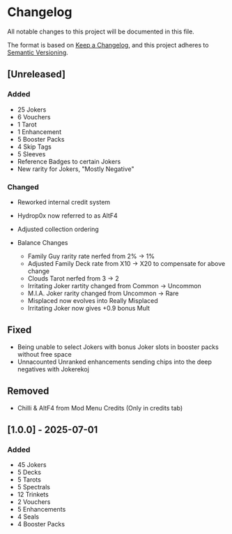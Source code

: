 # Changelog

All notable changes to this project will be documented in this file.

The format is based on [Keep a Changelog](https://keepachangelog.com/en/1.1.0/),
and this project adheres to [Semantic Versioning](https://semver.org/spec/v2.0.0.html).

## [Unreleased]

### Added
- 25 Jokers
- 6 Vouchers
- 1 Tarot
- 1 Enhancement
- 5 Booster Packs
- 4 Skip Tags
- 5 Sleeves
- Reference Badges to certain Jokers
- New rarity for Jokers, "Mostly Negative"

### Changed
- Reworked internal credit system
- Hydrop0x now referred to as AltF4
- Adjusted collection ordering

- Balance Changes
    - Family Guy rarity rate nerfed from 2% -> 1%
    - Adjusted Family Deck rate from X10 -> X20 to compensate for above change
    - Clouds Tarot nerfed from 3 -> 2
    - Irritating Joker rartity changed from Common -> Uncommon
    - M.I.A. Joker rarity changed from Uncommon -> Rare
    - Misplaced now evolves into Really Misplaced
    - Irritating Joker now gives +0.9 bonus Mult

## Fixed
- Being unable to select Jokers with bonus Joker slots in booster packs without free space
- Unnacounted Unranked enhancements sending chips into the deep negatives with Jokerekoj

## Removed
- Chilli & AltF4 from Mod Menu Credits (Only in credits tab)

## [1.0.0] - 2025-07-01

### Added
- 45 Jokers
- 5 Decks
- 5 Tarots
- 5 Spectrals
- 12 Trinkets
- 2 Vouchers
- 5 Enhancements
- 4 Seals
- 4 Booster Packs